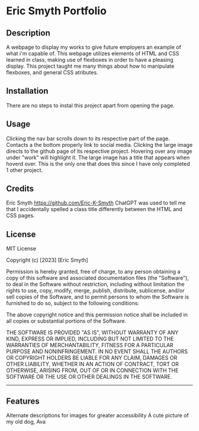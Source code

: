 # Eric Smyth Portfolio

## Description
A webpage to display my works to give future employers an example of what i'm capable of.
This webpage utilizes elements of HTML and CSS learned in class, making use of flexboxes in order to have a pleasing display. 
This project taught me many things about how to manipulate flexboxes, and general CSS atributes. 

## Installation

There are no steps to instal this project apart from opening the page.

## Usage
Clicking the nav bar scrolls down to its respective part of the page.
Contacts a the bottom properly link to social media.
Clicking the large image directs to the github page of its respective project. 
Hovering over any image under "work" will highlight it.
The large image has a title that appears when hoverd over. This is the only one that does this since I have only completed 1 other project.

## Credits
Eric Smyth https://github.com/Eric-K-Smyth
ChatGPT was used to tell me that I accidentally spelled a class title differently between the HTML and CSS pages.

## License

MIT License

Copyright (c) [2023] [Eric Smyth]

Permission is hereby granted, free of charge, to any person obtaining a copy of this software and associated documentation files (the "Software"), to deal in the Software without restriction, including without limitation the rights to use, copy, modify, merge, publish, distribute, sublicense, and/or sell copies of the Software, and to permit persons to whom the Software is furnished to do so, subject to the following conditions:

The above copyright notice and this permission notice shall be included in all copies or substantial portions of the Software.

THE SOFTWARE IS PROVIDED "AS IS", WITHOUT WARRANTY OF ANY KIND, EXPRESS OR IMPLIED, INCLUDING BUT NOT LIMITED TO THE WARRANTIES OF MERCHANTABILITY, FITNESS FOR A PARTICULAR PURPOSE AND NONINFRINGEMENT. IN NO EVENT SHALL THE AUTHORS OR COPYRIGHT HOLDERS BE LIABLE FOR ANY CLAIM, DAMAGES OR OTHER LIABILITY, WHETHER IN AN ACTION OF CONTRACT, TORT OR OTHERWISE, ARISING FROM, OUT OF OR IN CONNECTION WITH THE SOFTWARE OR THE USE OR OTHER DEALINGS IN THE SOFTWARE.

---


## Features

Alternate descriptions for images for greater accessibility
A cute picture of my old dog, Ava
